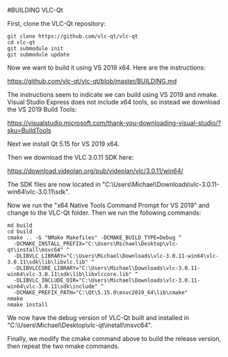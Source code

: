 #BUILDING VLC-Qt

First, clone the VLC-Qt repository:

```
git clone https://github.com/vlc-qt/vlc-qt
cd vlc-qt
git submodule init
git submodule update
```

Now we want to build it using VS 2019 x64. Here are the instructions:

https://github.com/vlc-qt/vlc-qt/blob/master/BUILDING.md

The instructions seem to indicate we can build using VS 2019 and nmake. Visual Studio Express does not include x64 tools, so instead we download the VS 2019 Build Tools:

https://visualstudio.microsoft.com/thank-you-downloading-visual-studio/?sku=BuildTools

Next we install Qt 5.15 for VS 2019 x64.

Then we download the VLC 3.0.11 SDK here:

https://download.videolan.org/pub/videolan/vlc/3.0.11/win64/

The SDK files are now located in "C:\Users\Michael\Downloads\vlc-3.0.11-win64\vlc-3.0.11\sdk".

Now we run the "x64 Native Tools Command Prompt for VS 2019" and change to the VLC-Qt folder. Then we run the following commands:

```
md build
cd build
cmake .. -G "NMake Makefiles" -DCMAKE_BUILD_TYPE=Debug ^
  -DCMAKE_INSTALL_PREFIX="C:\Users\Michael\Desktop\vlc-qt\install\msvc64" ^
  -DLIBVLC_LIBRARY="C:\Users\Michael\Downloads\vlc-3.0.11-win64\vlc-3.0.11\sdk\lib\libvlc.lib" ^
  -DLIBVLCCORE_LIBRARY="C:\Users\Michael\Downloads\vlc-3.0.11-win64\vlc-3.0.11\sdk\lib\libvlccore.lib" ^
  -DLIBVLC_INCLUDE_DIR="C:\Users\Michael\Downloads\vlc-3.0.11-win64\vlc-3.0.11\sdk\include" ^
  -DCMAKE_PREFIX_PATH="C:\Qt\5.15.0\msvc2019_64\lib\cmake"
nmake
nmake install
```

We now have the debug version of VLC-Qt built and installed in "C:\Users\Michael\Desktop\vlc-qt\install\msvc64".

Finally, we modify the cmake command above to build the release version, then repeat the two nmake commands.
